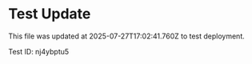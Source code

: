 # Test Update
This file was updated at 2025-07-27T17:02:41.760Z to test deployment.

Test ID: nj4ybptu5
